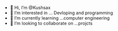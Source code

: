 - 👋 Hi, I’m @Kushsax
- 👀 I’m interested in ... Devloping and programming 
- 🌱 I’m currently learning ...computer engineering
- 💞️ I’m looking to collaborate on ...projcts

<!---
Kushsax/Kushsax is a ✨ special ✨ repository because its `README.md` (this file) appears on your GitHub profile.
You can click the Preview link to take a look at your changes.
--->
